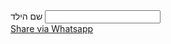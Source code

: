 <div>
<span> שם הילד <span>
<input type="text">
</div>
<a href="whatsapp://send?text=URL_ENCODED_TEXT_TO_SHARE" data-action="share/whatsapp/share">Share via Whatsapp</a>

